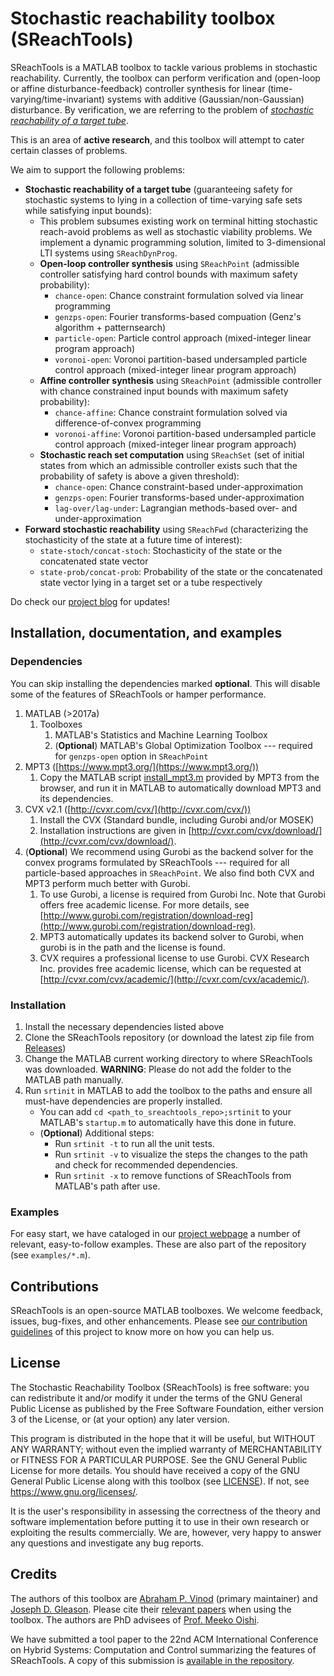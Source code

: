 # Stochastic reachability toolbox (SReachTools)

SReachTools is a MATLAB toolbox to tackle various problems in stochastic
reachability. Currently, the toolbox can perform verification and (open-loop or
affine disturbance-feedback) controller synthesis for linear
(time-varying/time-invariant) systems with additive (Gaussian/non-Gaussian)
disturbance. By verification, we are referring to the problem of [*stochastic
reachability of a target tube*](https://arxiv.org/abs/1810.05217). 

This is an area of **active research**, and this toolbox will attempt to cater
certain classes of problems.  

We aim to support the following problems:
 - **Stochastic reachability of a target tube** (guaranteeing safety for
   stochastic systems to lying in a collection of time-varying safe sets while
   satisfying input bounds):
    - This problem subsumes existing work on terminal hitting stochastic
      reach-avoid problems as well as stochastic viability problems. We
      implement a dynamic programming solution, limited to 3-dimensional LTI
      systems using `SReachDynProg`.
    - **Open-loop controller synthesis** using `SReachPoint` (admissible
      controller satisfying hard control bounds with maximum safety
      probability):
        - `chance-open`: Chance constraint formulation solved via linear
          programming
        - `genzps-open`: Fourier transforms-based compuation (Genz's algorithm +
          patternsearch)
        - `particle-open`: Particle control approach (mixed-integer linear
          program approach)
        - `voronoi-open`: Voronoi partition-based undersampled particle control
          approach (mixed-integer linear program approach)
    - **Affine controller synthesis** using `SReachPoint` (admissible controller
      with chance constrained input bounds with maximum safety probability):
        - `chance-affine`: Chance constraint formulation solved via
          difference-of-convex programming
        - `voronoi-affine`: Voronoi partition-based undersampled particle
          control approach (mixed-integer linear program approach)
    - **Stochastic reach set computation** using `SReachSet` (set of initial
      states from which an admissible controller exists such that the
      probability of safety is above a given threshold):
        - `chance-open`: Chance constraint-based under-approximation
        - `genzps-open`: Fourier transforms-based under-approximation
        - `lag-over/lag-under`: Lagrangian methods-based over- and
          under-approximation
 - **Forward stochastic reachability** using `SReachFwd` (characterizing the
   stochasticity of the state at a future time of interest):
      - `state-stoch/concat-stoch`: Stochasticity of the state or the
          concatenated state vector
      - `state-prob/concat-prob`: Probability of the state or the concatenated
          state vector lying in a target set or a tube respectively

Do check our [project blog](https://unm-hscl.github.io/SReachTools/blog/) for
updates!

## Installation, documentation, and examples

### Dependencies

You can skip installing the dependencies marked **optional**.
This will disable some of the features of SReachTools or hamper performance.

1. MATLAB (>2017a)
    1. Toolboxes
        1. MATLAB's Statistics and Machine Learning Toolbox
        1. (**Optional**) MATLAB's Global Optimization Toolbox --- required for
           `genzps-open` option in `SReachPoint`
1. MPT3 ([https://www.mpt3.org/](https://www.mpt3.org/))
    1. Copy the MATLAB script [install_mpt3.m](https://www.mpt3.org/Main/Installation?action=download&upname=install_mpt3.m)
       provided by MPT3 from the browser, and run it in MATLAB to automatically
       download MPT3 and its dependencies.
1. CVX v2.1 ([http://cvxr.com/cvx/](http://cvxr.com/cvx/))
    1. Install the CVX (Standard bundle, including Gurobi and/or MOSEK)
    1. Installation instructions are given in
       [http://cvxr.com/cvx/download/](http://cvxr.com/cvx/download/).
1. (**Optional**) We recommend using Gurobi as the backend solver for the convex
   programs formulated by SReachTools --- required for all particle-based
   approaches in `SReachPoint`. We also find both CVX and MPT3 perform much
   better with Gurobi.
    1. To use Gurobi, a license is required from Gurobi Inc. Note that Gurobi
       offers free academic license. For more details, see
       [http://www.gurobi.com/registration/download-reg](http://www.gurobi.com/registration/download-reg).
    1. MPT3 automatically updates its backend solver to Gurobi, when gurobi is
       in the path and the license is found.
    1. CVX requires a professional license to use Gurobi. CVX Research Inc.
       provides free academic license, which can be requested at
       [http://cvxr.com/cvx/academic/](http://cvxr.com/cvx/academic/).

### Installation

1. Install the necessary dependencies listed above
1. Clone the SReachTools repository (or download the latest zip file from
   [Releases](https://github.com/unm-hscl/SReachTools/releases))
1. Change the MATLAB current working directory to where SReachTools was
   downloaded. **WARNING**: Please do not add the folder to the MATLAB path
   manually.
1. Run `srtinit` in MATLAB to add the toolbox to the paths and ensure all
   must-have dependencies are properly installed.
   - You can add `cd <path_to_sreachtools_repo>;srtinit` to your MATLAB's
     `startup.m` to automatically have this done in future.
   - (**Optional**) Additional steps:
       - Run `srtinit -t` to run all the unit tests.
       - Run `srtinit -v` to visualize the steps the changes to the path and
         check for recommended dependencies.  
       - Run `srtinit -x` to remove functions of SReachTools from MATLAB's path
         after use.  

### Examples

For easy start, we have cataloged in our [project
webpage](https://unm-hscl.github.io/SReachTools/examples/) a number of relevant,
easy-to-follow examples. These are also part of the repository (see
`examples/*.m`). 

## Contributions

SReachTools is an open-source MATLAB toolboxes. We welcome feedback, issues,
bug-fixes, and other enhancements.  Please see [our contribution
guidelines](./CONTRIBUTING.md) of this project to know more on how you can help
us.

## License

The Stochastic Reachability Toolbox (SReachTools) is free software: you can
redistribute it and/or modify it under the terms of the GNU General Public
License as published by the Free Software Foundation, either version 3 of the
License, or (at your option) any later version.

This program is distributed in the hope that it will be useful, but WITHOUT ANY
WARRANTY; without even the implied warranty of MERCHANTABILITY or FITNESS FOR A
PARTICULAR PURPOSE.  See the GNU General Public License for more details.  You
should have received a copy of the GNU General Public License along with this
toolbox (see [LICENSE](./LICENSE)).  If not, see
<https://www.gnu.org/licenses/>.

It is the user's responsibility in assessing the correctness of the theory and
software implementation before putting it to use in their own research or
exploiting the results commercially. We are, however, very happy to answer any
questions and investigate any bug reports.

## Credits

The authors of this toolbox are [Abraham P.
Vinod](https://abyvinod.github.io/) (primary maintainer) and [Joseph D.
Gleason](http://www.unm.edu/~gleasonj/).  Please cite their [relevant
papers](https://scholar.google.com/citations?user=yb5Z7AwAAAAJ&hl=en) when using
the toolbox.  The authors are PhD advisees of [Prof. Meeko
Oishi](http://www.unm.edu/~oishi/).

We have submitted a tool paper to the 22nd ACM International Conference on
Hybrid Systems: Computation and Control summarizing the features of SReachTools.
A copy of this submission is [available in the repository](./SReachTools.pdf).
